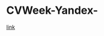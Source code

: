 # CVWeek-Yandex-

[link](https://shad.yandex.ru/cvweek?m-message-key-id=3054285191330660356&m-message-click-id=9216ff1a-dfc1-42a5-9d13-a4dc6506e37d&utm_source=mindbox&utm_medium=email&utm_campaign=cvweek24&utm_content=welcome0611)
